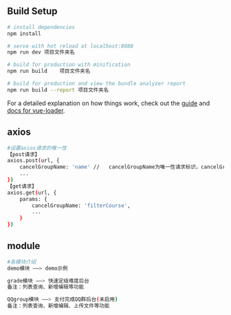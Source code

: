 
## Build Setup

``` bash
# install dependencies
npm install

# serve with hot reload at localhost:8080
npm run dev 项目文件夹名

# build for production with minification
npm run build    项目文件夹名

# build for production and view the bundle analyzer report
npm run build --report 项目文件夹名
```

For a detailed explanation on how things work, check out the [guide](http://vuejs-templates.github.io/webpack/) and [docs for vue-loader](http://vuejs.github.io/vue-loader).


## axios

``` bash
#设置axios请求的唯一性
【post请求】
axios.post(url, {
	cancelGroupName: 'name' // 	 cancelGroupName为唯一性请求标识，cancelGroupName相同的所有请求同一时间只能存在一个,
	...
})
【get请求】
axios.get(url, {
	params: {
		cancelGroupName: 'filterCourse',
		...
	}
})


```

## module

``` bash
#各模块介绍
demo模块 ——> demo示例

grade模块 ——> 快速定级难度后台
备注：列表查询、新增编辑等功能

QQgroup模块 ——> 支付完成QQ群后台(未启用)
备注：列表查询、新增编辑、上传文件等功能

```
